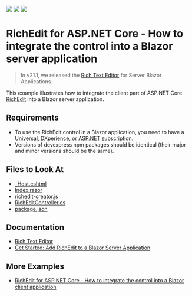 <!-- default badges list -->
![](https://img.shields.io/endpoint?url=https://codecentral.devexpress.com/api/v1/VersionRange/276684361/20.1.4%2B)
[![](https://img.shields.io/badge/Open_in_DevExpress_Support_Center-FF7200?style=flat-square&logo=DevExpress&logoColor=white)](https://supportcenter.devexpress.com/ticket/details/T905022)
[![](https://img.shields.io/badge/📖_How_to_use_DevExpress_Examples-e9f6fc?style=flat-square)](https://docs.devexpress.com/GeneralInformation/403183)
<!-- default badges end -->
# RichEdit for ASP.NET Core - How to integrate the control into a Blazor server application

> In v21.1, we released the [Rich Text Editor](https://docs.devexpress.com/Blazor/401891/rich-text-editor) for Server Blazor Applications.

This example illustrates how to integrate the client part of ASP.NET Core [RichEdit](https://docs.devexpress.com/AspNetCore/400373/office-inspired-controls/controls/rich-edit) into a Blazor server application.

## Requirements
- To use the RichEdit control in a Blazor application, you need to have a [Universal, DXperience, or ASP.NET subscription](https://www.devexpress.com/buy/net/).
- Versions of devexpress npm packages should be identical (their major and minor versions should be the same).
 
<!-- default file list -->
## Files to Look At

* [_Host.cshtml](./CS/Pages/_Host.cshtml)
* [Index.razor](./CS/Pages/Index.razor)
* [richedit-creator.js](./CS/wwwroot/js/richedit-creator.js)
* [RichEditController.cs](./CS/Controllers/RichEditController.cs)
* [package.json](./CS/package.json)
<!-- default file list end -->

## Documentation

- [Rich Text Editor](https://docs.devexpress.com/AspNetCore/400373/rich-edit)
- [Get Started: Add RichEdit to a Blazor Server Application](https://docs.devexpress.com/AspNetCore/401871/rich-edit/get-started/blazor-server-application)

## More Examples

- [RichEdit for ASP.NET Core - How to integrate the control into a Blazor client application](https://github.com/DevExpress-Examples/rich-edit-for-asp-net-core-how-to-integrate-the-control-into-a-blazor-client-application)
